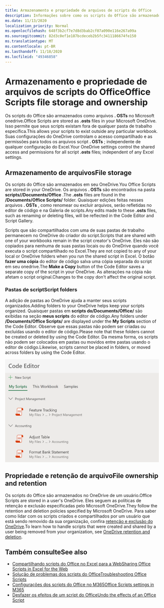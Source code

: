 ```yaml
---
title: Armazenamento e propriedade de arquivos de scripts do Office
description: Informações sobre como os scripts do Office são armazenados no Microsoft OneDrive e transferidos entre proprietários.
ms.date: 11/13/2020
localization_priority: Normal
ms.openlocfilehash: 648f3b2cf7e7d8d3bab2cf07a090e116e267a99a
ms.sourcegitcommit: 82d3c0ef1e187bcdeceb2b5fc3411186674fe150
ms.translationtype: MT
ms.contentlocale: pt-BR
ms.lasthandoff: 11/18/2020
ms.locfileid: "49346858"
---
```

# <a name="office-scripts-file-storage-and-ownership"></a><span data-ttu-id="994c4-103">Armazenamento e propriedade de arquivos de scripts do Office</span><span class="sxs-lookup"><span data-stu-id="994c4-103">Office Scripts file storage and ownership</span></span>

<span data-ttu-id="994c4-104">Os scripts do Office são armazenados como arquivos **. OSTs** no Microsoft onedrive.</span><span class="sxs-lookup"><span data-stu-id="994c4-104">Office Scripts are stored as **.osts** files in your Microsoft OneDrive.</span></span> <span data-ttu-id="994c4-105">Isso permite que seus scripts existam fora de qualquer pasta de trabalho específica.</span><span class="sxs-lookup"><span data-stu-id="994c4-105">This allows your scripts to exist outside any particular workbook.</span></span> <span data-ttu-id="994c4-106">Suas configurações do OneDrive controlam o acesso compartilhado e as permissões para todos os arquivos script **. OSTs** ; independente de qualquer configuração do Excel.</span><span class="sxs-lookup"><span data-stu-id="994c4-106">Your OneDrive settings control the shared access and permissions for all script **.osts** files; independent of any Excel settings.</span></span>

## <a name="file-storage"></a><span data-ttu-id="994c4-107">Armazenamento de arquivos</span><span class="sxs-lookup"><span data-stu-id="994c4-107">File storage</span></span>

<span data-ttu-id="994c4-108">Os scripts do Office são armazenados em seu OneDrive.</span><span class="sxs-lookup"><span data-stu-id="994c4-108">You Office Scripts are stored in your OneDrive.</span></span> <span data-ttu-id="994c4-109">Os arquivos **. OSTs** são encontrados na pasta **scripts//Documents/Office** .</span><span class="sxs-lookup"><span data-stu-id="994c4-109">The **.osts** files are found in the **/Documents/Office Scripts/** folder.</span></span> <span data-ttu-id="994c4-110">Quaisquer edições feitas nesses arquivos **. OSTs** , como renomear ou excluir arquivos, serão refletidas no editor de código e na Galeria de scripts.</span><span class="sxs-lookup"><span data-stu-id="994c4-110">Any edits made to these **.osts** files, such as renaming or deleting files, will be reflected in the Code Editor and Script Gallery.</span></span>

<span data-ttu-id="994c4-111">Scripts que são compartilhados com uma de suas pastas de trabalho permanecem no OneDrive do criador do script.</span><span class="sxs-lookup"><span data-stu-id="994c4-111">Scripts that are shared with one of your workbooks remain in the script creator's OneDrive.</span></span> <span data-ttu-id="994c4-112">Eles não são copiados para nenhuma de suas pastas locais ou do OneDrive quando você executa o script compartilhado no Excel.</span><span class="sxs-lookup"><span data-stu-id="994c4-112">They are not copied to any of your local or OneDrive folders when you run the shared script in Excel.</span></span> <span data-ttu-id="994c4-113">O botão **fazer uma cópia** do editor de código salva uma cópia separada do script em seu onedrive.</span><span class="sxs-lookup"><span data-stu-id="994c4-113">The **Make a Copy** button of the Code Editor saves a separate copy of the script in your OneDrive.</span></span> <span data-ttu-id="994c4-114">As alterações na cópia não afetam o script original.</span><span class="sxs-lookup"><span data-stu-id="994c4-114">Changes to the copy don't affect the original script.</span></span>

### <a name="script-folders"></a><span data-ttu-id="994c4-115">Pastas de script</span><span class="sxs-lookup"><span data-stu-id="994c4-115">Script folders</span></span>

<span data-ttu-id="994c4-116">A adição de pastas ao OneDrive ajuda a manter seus scripts organizados.</span><span class="sxs-lookup"><span data-stu-id="994c4-116">Adding folders to your OneDrive helps keep your scripts organized.</span></span> <span data-ttu-id="994c4-117">Quaisquer pastas em **scripts do/Documents/Office/** são exibidas na seção **meus scripts** do editor de código.</span><span class="sxs-lookup"><span data-stu-id="994c4-117">Any folders under **/Documents/Office Scripts/** are displayed under the **My Scripts** section of the Code Editor.</span></span> <span data-ttu-id="994c4-118">Observe que essas pastas não podem ser criadas ou excluídas usando o editor de código.</span><span class="sxs-lookup"><span data-stu-id="994c4-118">Please note that these folders cannot be created or deleted by using the Code Editor.</span></span> <span data-ttu-id="994c4-119">Da mesma forma, os scripts não podem ser colocados em pastas ou movidos entre pastas usando o editor de código.</span><span class="sxs-lookup"><span data-stu-id="994c4-119">Likewise, scripts cannot be placed in folders, or moved across folders by using the Code Editor.</span></span>

![Alguns scripts contidos em pastas, conforme exibido no painel de tarefas do editor de código](../images/script-folders.png)

## <a name="file-ownership-and-retention"></a><span data-ttu-id="994c4-121">Propriedade e retenção de arquivo</span><span class="sxs-lookup"><span data-stu-id="994c4-121">File ownership and retention</span></span>

<span data-ttu-id="994c4-122">Os scripts do Office são armazenados no OneDrive de um usuário.</span><span class="sxs-lookup"><span data-stu-id="994c4-122">Office Scripts are stored in a user's OneDrive.</span></span> <span data-ttu-id="994c4-123">Eles seguem as políticas de retenção e exclusão especificadas pelo Microsoft OneDrive.</span><span class="sxs-lookup"><span data-stu-id="994c4-123">They follow the retention and deletion policies specified by Microsoft OneDrive.</span></span> <span data-ttu-id="994c4-124">Para saber como lidar com os scripts criados e compartilhados por um usuário que está sendo removido da sua organização, confira [retenção e exclusão do OneDrive](/onedrive/retention-and-deletion).</span><span class="sxs-lookup"><span data-stu-id="994c4-124">To learn how to handle scripts that were created and shared by a user being removed from your organization, see [OneDrive retention and deletion](/onedrive/retention-and-deletion).</span></span>

## <a name="see-also"></a><span data-ttu-id="994c4-125">Também consulte</span><span class="sxs-lookup"><span data-stu-id="994c4-125">See also</span></span>

- [<span data-ttu-id="994c4-126">Compartilhando scripts do Office no Excel para a Web</span><span class="sxs-lookup"><span data-stu-id="994c4-126">Sharing Office Scripts in Excel for the Web</span></span>](https://support.microsoft.com/office/sharing-office-scripts-in-excel-for-the-web-226eddbc-3a44-4540-acfe-fccda3d1122b)
- [<span data-ttu-id="994c4-127">Solução de problemas dos scripts do Office</span><span class="sxs-lookup"><span data-stu-id="994c4-127">Troubleshooting Office Scripts</span></span>](../testing/troubleshooting.md)
- [<span data-ttu-id="994c4-128">Configurações dos scripts do Office no M365</span><span class="sxs-lookup"><span data-stu-id="994c4-128">Office Scripts settings in M365</span></span>](https://support.office.com/article/office-scripts-settings-in-m365-19d3c51a-6ca2-40ab-978d-60fa49554dcf)
- [<span data-ttu-id="994c4-129">Desfazer os efeitos de um script do Office</span><span class="sxs-lookup"><span data-stu-id="994c4-129">Undo the effects of an Office Script</span></span>](../testing/undo.md)

